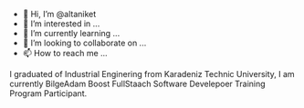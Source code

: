 - 👋 Hi, I’m @altaniket
- 👀 I’m interested in ...
- 🌱 I’m currently learning ...
- 💞️ I’m looking to collaborate on ...
- 📫 How to reach me ...

I graduated of Industrial Enginering from Karadeniz Technic University, I am currently BilgeAdam Boost FullStaach Software Develepoer Training Program Participant.


<!---
Altan is a ✨ special ✨ repository because its `README.md` (this file) appears on your GitHub profile.
You can click the Preview link to take a look at your changes.
--->
